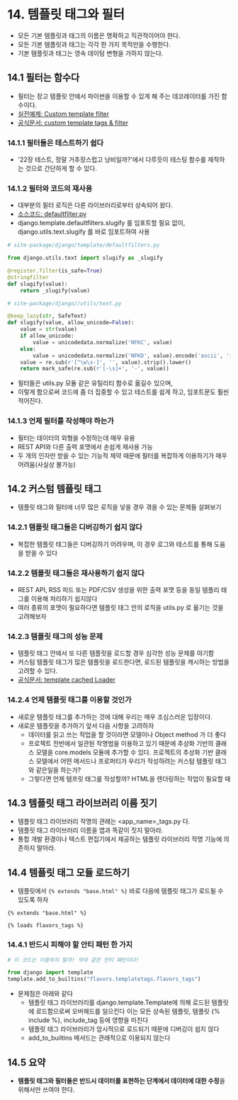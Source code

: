 # 14. 템플릿 태그와 필터

- 모든 기본 템플릿과 태그의 이름은 명확하고 직관적이어야 한다.
- 모든 기본 템플릿과 태그는 각각 한 가지 목적만을 수행한다.
- 기본 템플릿과 태그는 영속 데이텅 변형을 가하지 않는다.



## 14.1 필터는 함수다

- 필터는 장고 템플릿 안에서 파이썬을 이용할 수 있게 해 주는 데코레이터를 가진 함수이다.
- [실전예제: Custom template filter](https://anohk.github.io/2017-07-08/custom-template-filter/)
- [공식문서: custom template tags & filter](https://docs.djangoproject.com/ko/2.1/howto/custom-template-tags/)

### 14.1.1 필터들은 테스트하기 쉽다
- '22장 테스트, 정말 거추장스럽고 낭비일까?'에서 다루듯이 테스팅 함수를 제작하는 것으로 간단하게 할 수 있다.

### 14.1.2 필터와 코드의 재사용

- 대부분의 필터 로직은 다른 라이브러리로부터 상속되어 왔다.
- [소스코드: defaultfilter.py](https://github.com/django/django/blob/master/django/template/defaultfilters.py)
- django.template.defaultfilters.slugify 를 임포트할 필요 없이, django.utils.text.slugify 를 바로 임포트하여 사용
```python
# site-package/django/template/defaultfilters.py

from django.utils.text import slugify as _slugify

@register.filter(is_safe=True)
@stringfilter
def slugify(value):
    return _slugify(value)
``` 
```python
# site-package/django//utils/text.py

@keep_lazy(str, SafeText)
def slugify(value, allow_unicode=False):
    value = str(value)
    if allow_unicode:
        value = unicodedata.normalize('NFKC', value)
    else:
        value = unicodedata.normalize('NFKD', value).encode('ascii', 'ignore').decode('ascii')
    value = re.sub(r'[^\w\s-]', '', value).strip().lower()
    return mark_safe(re.sub(r'[-\s]+', '-', value))
```

- 필터들은 utils.py 모듈 같은 유틸리티 함수로 옮길수 있으며,
- 이렇게 함으로써 코드에 좀 더 집중할 수 있고 테스트를 쉽게 하고, 임포트문도 훨씬 적어진다.

### 14.1.3 언제 필터를 작성해야 하는가

- 필터는 데이터의 외형을 수정하는데 매우 유용
- REST API와 다른 출력 포맷에서 손쉽게 재사용 가능
- 두 개의 인자만 받을 수 있는 기능적 제약 때문에 필터를 복잡하게 이용하기가 매우 어려움(사실상 불가능)

## 14.2 커스텀 템플릿 태그

- 템플릿 태그와 필터에 너무 많은 로직을 넣을 경우 겪을 수 있는 문제들 살펴보기

### 14.2.1 템플릿 태그들은 디버깅하기 쉽지 않다

- 복잡한 템플릿 태그들은 디버깅하기 어려우며, 이 경우 로그와 테스트를 통해 도움을 받을 수 있다

### 14.2.2 템플릿 태그들은 재사용하기 쉽지 않다

- REST API, RSS 피드 또는 PDF/CSV 생성을 위한 출력 포맷 등을 동일 템플리 태그를 이용해 처리하기 쉽지않다
- 여러 종류의 포맷이 필요하다면 템플릿 태그 안의 로직을 utils.py 로 옮기는 것을 고려해보자

### 14.2.3 템플릿 태그의 성능 문제

- 템플릿 태그 안에서 또 다른 템플릿을 로드할 경우 심각한 성능 문제를 야기함
- 커스텀 템플릿 태그가 많은 템플릿을 로드한다면, 로드된 템플릿을 캐시하는 방법을 고려할 수 있다.
- [공식문서: template cached Loader](https://docs.djangoproject.com/en/1.11/ref/templates/api/#django.template.loaders.cached.Loader)

### 14.2.4 언제 템플릿 태그를 이용할 것인가

- 새로운 템플릿 태그를 추가하는 것에 대해 우리는 매우 조심스러운 입장이다.
- 새로운 템플릿을 추가하기 앞서 다음 사항을 고려하자
    - 데이터를 읽고 쓰는 작업을 할 것이라면 모델이나 Object method 가 더 좋다
    - 프로젝트 전반에서 일관된 작명법을 이용하고 있기 때문에 추상화 기반의 클래스 모델을 core.models 모듈에 추가할 수 있다.
     프로젝트의 추상화 기반 클래스 모델에서 어떤 메서드나 프로퍼티가 우리가 작성하려는 커스텀 템플릿 태그와 같은일을 하는가?
    - 그렇다면 언제 템프릿 태그를 작성할까? HTML을 렌더링하는 작업이 필요할 때

## 14.3 템플릿 태그 라이브러리 이름 짓기

- 템플릿 태그 라이브러리 작명의 관례는 <app_name>_tags.py 다.
- 템플릿 태그 라이브러리 이름을 앱과 똑같이 짓지 말아라.
- 통합 개발 환경이나 텍스트 편집기에서 제공하는 템플릿 라이브러리 작명 기능에 의존하지 말아라.

## 14.4 템플릿 태그 모듈 로드하기

- 템플릿에서 `{% extends "base.html" %}` 바로 다음에 템플릿 태그가 로드될 수 있도록 하자
```
{% extends "base.html" %}

{% loads flavors_tags %}
```

### 14.4.1 반드시 피해야 할 안티 패턴 한 가지

```python
# 이 코드는 이용하지 말자! 악마 같은 안티 패턴이다!

from django import template
template.add_to_builtins("flavors.templatetags.flavors_tags")
```

- 문제점은 아래와 같다
    - 템플릿 태그 라이브러리를 django.template.Template에 의해 로드된 템플릿에 로드함으로써 오버헤드를 일으킨다
    이는 모든 상속된 템플릿, 템플릿 {% include %}, include_tag 등에 영향을 미친다
    - 템플릿 태그 라이브러리가 암시적으로 로드되기 때문에 디버깅이 쉽지 않다
    - add_to_builtins 메서드는 관례적으로 이용되지 않는다

## 14.5 요약

- **템플릿 태그와 필터들은 반드시 데이터를 표현하는 단계에서 데이터에 대한 수정**을 위해서만 쓰여야 한다.
